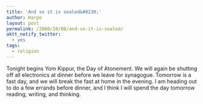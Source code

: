 ```yaml
---
title: 'And so it is sealed&#8230;'
author: Harpo
layout: post
permalink: /2008/10/08/and-so-it-is-sealed/
aktt_notify_twitter:
  - yes
tags:
  - religion
---
```

Tonight begins Yom Kippur, the Day of Atonement. We will again be shutting off all electronics at dinner before we leave for synagogue. Tomorrow is a fast day, and we will break the fast at home in the evening. I am heading out to do a few errands before dinner, and I think I will spend the day tomorrow reading, writing, and thinking.